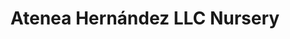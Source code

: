 ---
title: "Atenea Hernández LLC Nursery"
url: /phoenix/atenea-hernandez-llc-nursery/
shop: garden centre
---